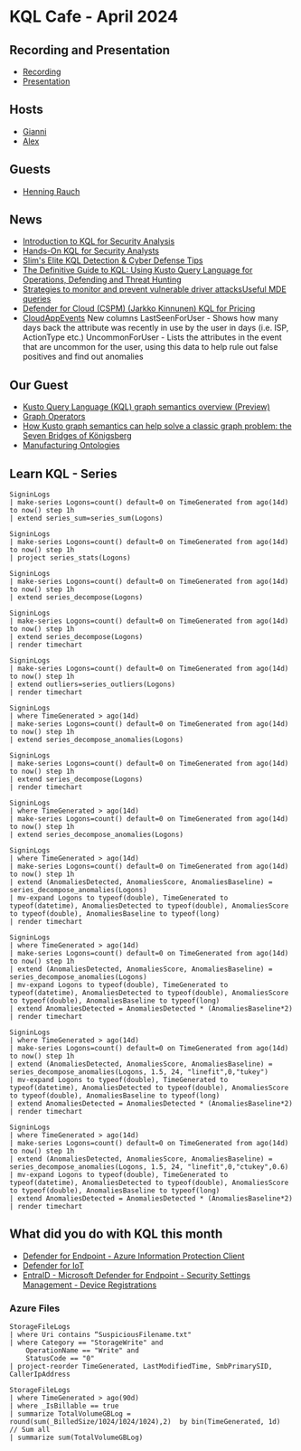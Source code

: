 # KQL Cafe - April 2024

## Recording and Presentation

- [Recording](https://www.youtube.com/watch?v=o-PKZks9NI4)
- [Presentation](/docs/Presentations/KQL%20Cafe%20-%20April%202024.pdf)

## Hosts

- [Gianni](https://twitter.com/castello_johnny)
- [Alex](https://twitter.com/alexverboon)

## Guests

- [Henning Rauch](https://www.linkedin.com/in/henning-rauch-adx/)

## News

- [Introduction to KQL for Security Analysis](https://academy.bluraven.io/)
- [Hands-On KQL for Security Analysts](https://academy.bluraven.io/)
- [Slim's Elite KQL Detection & Cyber Defense Tips](https://www.linkedin.com/pulse/slims-elite-kql-detection-cyber-defense-tips-steven-lim-wujbc/?trackingId=kmHuitogSda6wj0lk%2FtV%2Bg%3D%3D)
- [The Definitive Guide to KQL: Using Kusto Query Language for Operations, Defending and Threat Hunting](https://github.com/KQLMSPress/definitive-guide-kql)
- [Strategies to monitor and prevent vulnerable driver attacksUseful MDE queries](https://techcommunity.microsoft.com/t5/microsoft-security-experts-blog/strategies-to-monitor-and-prevent-vulnerable-driver-attacks/ba-p/4103985)
- [Defender for Cloud (CSPM) (Jarkko Kinnunen) KQL for Pricing](https://github.com/Jaekk0/Sentinel/blob/main/Random_Kql/az-resource-graph-list-cspm-enable-%26-price.kql)
- [CloudAppEvents](https://learn.microsoft.com/en-us/defender-xdr/advanced-hunting-cloudappevents-table?view=o365-worldwide)
    New columns
    LastSeenForUser - Shows how many days back the attribute was recently in use by the user in days (i.e. ISP, ActionType etc.)
    UncommonForUser - Lists the attributes in the event that are uncommon for the user, using this data to help rule out false positives and find out anomalies

## Our Guest

- [Kusto Query Language (KQL) graph semantics overview (Preview)](https://learn.microsoft.com/en-us/azure/data-explorer/graph-overview)
- [Graph Operators](https://learn.microsoft.com/en-us/azure/data-explorer/kusto/query/graph-operators)
- [How Kusto graph semantics can help solve a classic graph problem: the Seven Bridges of Königsberg](https://techcommunity.microsoft.com/t5/azure-data-explorer-blog/how-kusto-graph-semantics-can-help-solve-a-classic-graph-problem/ba-p/4025946)
- [Manufacturing Ontologies](https://github.com/digitaltwinconsortium/ManufacturingOntologies)

## Learn KQL - Series

```kql
SigninLogs
| make-series Logons=count() default=0 on TimeGenerated from ago(14d) to now() step 1h
| extend series_sum=series_sum(Logons)
```

```kql
SigninLogs
| make-series Logons=count() default=0 on TimeGenerated from ago(14d) to now() step 1h
| project series_stats(Logons)
```

```kql
SigninLogs
| make-series Logons=count() default=0 on TimeGenerated from ago(14d) to now() step 1h
| extend series_decompose(Logons)
```

```kql
SigninLogs
| make-series Logons=count() default=0 on TimeGenerated from ago(14d) to now() step 1h
| extend series_decompose(Logons)
| render timechart 
```

```kql
SigninLogs
| make-series Logons=count() default=0 on TimeGenerated from ago(14d) to now() step 1h
| extend outliers=series_outliers(Logons)
| render timechart 
```

```kql
SigninLogs
| where TimeGenerated > ago(14d)
| make-series Logons=count() default=0 on TimeGenerated from ago(14d) to now() step 1h
| extend series_decompose_anomalies(Logons)
```

```kql
SigninLogs
| make-series Logons=count() default=0 on TimeGenerated from ago(14d) to now() step 1h
| extend series_decompose(Logons)
| render timechart 
```

```kql
SigninLogs
| where TimeGenerated > ago(14d)
| make-series Logons=count() default=0 on TimeGenerated from ago(14d) to now() step 1h
| extend series_decompose_anomalies(Logons)
```

```kql
SigninLogs
| where TimeGenerated > ago(14d)
| make-series Logons=count() default=0 on TimeGenerated from ago(14d) to now() step 1h
| extend (AnomaliesDetected, AnomaliesScore, AnomaliesBaseline) = series_decompose_anomalies(Logons)
| mv-expand Logons to typeof(double), TimeGenerated to typeof(datetime), AnomaliesDetected to typeof(double), AnomaliesScore to typeof(double), AnomaliesBaseline to typeof(long)
| render timechart  
```

```kql
SigninLogs
| where TimeGenerated > ago(14d)
| make-series Logons=count() default=0 on TimeGenerated from ago(14d) to now() step 1h
| extend (AnomaliesDetected, AnomaliesScore, AnomaliesBaseline) = series_decompose_anomalies(Logons)
| mv-expand Logons to typeof(double), TimeGenerated to typeof(datetime), AnomaliesDetected to typeof(double), AnomaliesScore to typeof(double), AnomaliesBaseline to typeof(long)
| extend AnomaliesDetected = AnomaliesDetected * (AnomaliesBaseline*2)
| render timechart  
```

```kql
SigninLogs
| where TimeGenerated > ago(14d)
| make-series Logons=count() default=0 on TimeGenerated from ago(14d) to now() step 1h
| extend (AnomaliesDetected, AnomaliesScore, AnomaliesBaseline) = series_decompose_anomalies(Logons, 1.5, 24, "linefit",0,"tukey")
| mv-expand Logons to typeof(double), TimeGenerated to typeof(datetime), AnomaliesDetected to typeof(double), AnomaliesScore to typeof(double), AnomaliesBaseline to typeof(long)
| extend AnomaliesDetected = AnomaliesDetected * (AnomaliesBaseline*2)
| render timechart  
```

```kql
SigninLogs
| where TimeGenerated > ago(14d)
| make-series Logons=count() default=0 on TimeGenerated from ago(14d) to now() step 1h
| extend (AnomaliesDetected, AnomaliesScore, AnomaliesBaseline) = series_decompose_anomalies(Logons, 1.5, 24, "linefit",0,"ctukey",0.6)
| mv-expand Logons to typeof(double), TimeGenerated to typeof(datetime), AnomaliesDetected to typeof(double), AnomaliesScore to typeof(double), AnomaliesBaseline to typeof(long)
| extend AnomaliesDetected = AnomaliesDetected * (AnomaliesBaseline*2)
| render timechart 
```

## What did you do with KQL this month

- [Defender for Endpoint - Azure Information Protection Client](https://github.com/alexverboon/Hunting-Queries-Detection-Rules/blob/main/Defender%20For%20Endpoint/MDE-AIPClient.md)
- [Defender for IoT](https://github.com/alexverboon/Hunting-Queries-Detection-Rules/tree/main/Defender4IoT)
- [EntraID - Microsoft Defender for Endpoint - Security Settings Management - Device Registrations](https://github.com/alexverboon/Hunting-Queries-Detection-Rules/blob/main/Azure%20Active%20Directory/EntraID-MDEDeviceRegistrations.md)

### Azure Files

```kql
StorageFileLogs
| where Uri contains “SuspiciousFilename.txt"
| where Category == "StorageWrite" and
    OperationName == "Write" and 
    StatusCode == "0"
| project-reorder TimeGenerated, LastModifiedTime, SmbPrimarySID, CallerIpAddress
```

```kql
StorageFileLogs
| where TimeGenerated > ago(90d)
| where _IsBillable == true
| summarize TotalVolumeGBLog = round(sum(_BilledSize/1024/1024/1024),2)  by bin(TimeGenerated, 1d) 
// Sum all
| summarize sum(TotalVolumeGBLog)
```



